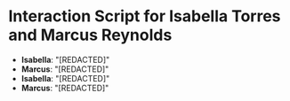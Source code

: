 # Interaction Script for Isabella Torres and Marcus Reynolds

- **Isabella**: "[REDACTED]"
- **Marcus**: "[REDACTED]"
- **Isabella**: "[REDACTED]"
- **Marcus**: "[REDACTED]"
